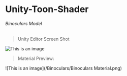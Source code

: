 # Unity-Toon-Shader
###### Binoculars Model

> Unity Editor Screen Shot

![This is an image](/Binoculars/Binoculars.png)

> Material Preview:

![This is an image](/Binoculars/Binoculars Material.png)
